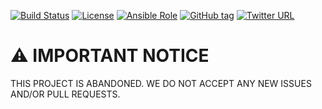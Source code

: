[![Build Status](https://travis-ci.org/SoInteractive/ansible-tests.svg?branch=master)](https://travis-ci.org/SoInteractive/ansible-tests) [![License](https://img.shields.io/badge/license-MIT%20License-brightgreen.svg)](https://opensource.org/licenses/MIT) [![Ansible Role](https://img.shields.io/badge/ansible%20role-SoInteractive.tests-blue.svg)](https://galaxy.ansible.com/SoInteractive/tests/) [![GitHub tag](https://img.shields.io/github/tag/sointeractive/ansible-tests.svg)](https://github.com/SoInteractive/ansible-tests/tags) [![Twitter URL](https://img.shields.io/twitter/follow/sointeractive.svg?style=social&label=Follow%20%40SoInteractive)](https://twitter.com/sointeractive)

# :warning: IMPORTANT NOTICE

THIS PROJECT IS ABANDONED. WE DO NOT ACCEPT ANY NEW ISSUES AND/OR PULL REQUESTS.
